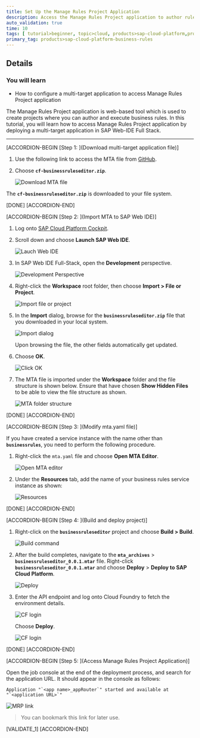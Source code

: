 ```yaml
---
title: Set Up the Manage Rules Project Application
description: Access the Manage Rules Project application to author rules by deploying a multi-target application using SAP Web IDE Full-Stack.
auto_validation: true
time: 10
tags: [ tutorial>beginner, topic>cloud, products>sap-cloud-platform,products>sap-cloud-platform-for-the-cloud-foundry-environment]
primary_tag: products>sap-cloud-platform-business-rules
---
```


## Details
### You will learn
  -  How to configure a multi-target application to access Manage Rules Project application

The Manage Rules Project application is web-based tool which is used to create projects where you can author and execute business rules. In this tutorial, you will learn how to access Manage Rules Project application by deploying a multi-target application in SAP Web-IDE Full Stack.

---

[ACCORDION-BEGIN [Step 1: ](Download multi-target application file)]

1. Use the following link to access the MTA file from [GitHub](https://).

2. Choose **`cf-businessruleseditor.zip`**.

    ![Download MTA file](MTA_0.png)

The **`cf-businessruleseditor.zip`** is downloaded to your file system.

[DONE]
[ACCORDION-END]

[ACCORDION-BEGIN [Step 2: ](Import MTA to SAP Web IDE)]

1. Log onto [SAP Cloud Platform Cockpit](http://cockpit.hanatrial.ondemand.com).

2. Scroll down and choose **Launch SAP Web IDE**.

    ![Lauch Web IDE](MTA_1.png)

3. In SAP Web IDE Full-Stack, open the **Development** perspective.

    ![Development Perspective](MTA_2.png)

4. Right-click the **Workspace** root folder, then choose **Import > File or Project**.

    ![Import file or project](MTA_3.png)

5. In the **Import** dialog, browse for the **`businessruleseditor.zip`** file that you downloaded in your local system.

    ![Import dialog](MTA_4.png)

    Upon browsing the file, the other fields automatically get updated.

6. Choose **OK**.

    ![Click OK](MTA_5.png)

7. The MTA file is imported under the **Workspace** folder and the file structure is shown below. Ensure that have chosen **Show Hidden Files** to be able to view the file structure as shown.

    ![MTA folder structure](MTA_6.png)

[DONE]
[ACCORDION-END]


[ACCORDION-BEGIN [Step 3: ](Modify mta.yaml file)]

If you have created a service instance with the name other than **`businessrules`**, you need to perform the following procedure.

1. Right-click the `mta.yaml` file and choose **Open MTA Editor**.

    ![Open MTA editor](MTA_7.png)

2. Under the **Resources** tab, add the name of your business rules service instance as shown:

    ![Resources](MTA_8.png)

[DONE]
[ACCORDION-END]

[ACCORDION-BEGIN [Step 4: ](Build and deploy project)]

1. Right-click on the **`businessruleseditor`** project and choose **Build > Build**.

    ![Build command](MTA_9.png)

2. After the build completes, navigate to the **`mta_archives`** > **`businessruleseditor_0.0.1.mtar`** file. Right-click **`businessruleseditor_0.0.1.mtar`** and choose **Deploy** > **Deploy to SAP Cloud Platform**.

    ![Deploy](MTA_10.png)

3. Enter the API endpoint and log onto Cloud Foundry to fetch the environment details.

    ![CF login](MTA_11.png)

    Choose **Deploy**.

    ![CF login](MTA_12.png)


[DONE]
[ACCORDION-END]

[ACCORDION-BEGIN [Step 5: ](Access Manage Rules Project Application)]

Open the job console at the end of the deployment process, and search for the application URL. It should appear in the console as follows:

```
Application "`<app name>_appRouter`" started and available at "`<application URL>`"
```

![MRP link](MTA_13.png)

> You can bookmark this link for later use.

[VALIDATE_1]
[ACCORDION-END]
